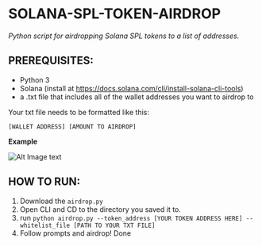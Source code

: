 # SOLANA-SPL-TOKEN-AIRDROP
*Python script for airdropping Solana SPL tokens to a list of addresses.*

## **PREREQUISITES:**

- Python 3
- Solana (install at https://docs.solana.com/cli/install-solana-cli-tools)
- a .txt file that includes all of the wallet addresses you want to airdrop to

Your txt file needs to be formatted like this:

`[WALLET ADDRESS] [AMOUNT TO AIRDROP]`

**Example**

![Alt Image text](https://i.imgur.com/o2VAjRB.jpg "")

## **HOW TO RUN:**

1. Download the `airdrop.py`
2. Open CLI and CD to the directory you saved it to.
3. run `python airdrop.py --token_address [YOUR TOKEN ADDRESS HERE] --whitelist_file [PATH TO YOUR TXT FILE]`
4. Follow prompts and airdrop! Done
